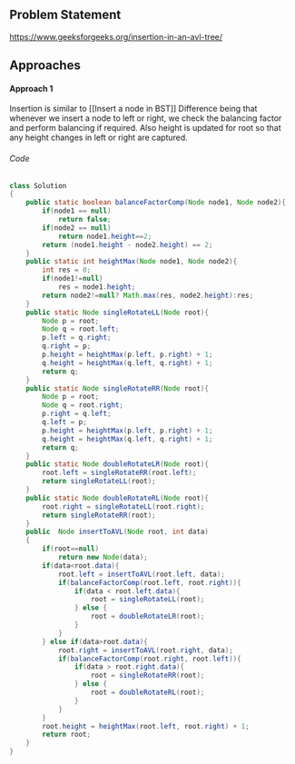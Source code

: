 ## Problem Statement
https://www.geeksforgeeks.org/insertion-in-an-avl-tree/

## Approaches
#### Approach 1
Insertion is similar to [[Insert a node in BST]]
Difference being that whenever we insert a node to left or right, we check the balancing factor and perform balancing if required.
Also height is updated for root so that any height changes in left or right are captured.

###### Code
```java
class Solution
{
    public static boolean balanceFactorComp(Node node1, Node node2){
        if(node1 == null)
            return false;
        if(node2 == null)
            return node1.height==2;
        return (node1.height - node2.height) == 2;
    }
    public static int heightMax(Node node1, Node node2){
        int res = 0;
        if(node1!=null)
            res = node1.height;
        return node2!=null? Math.max(res, node2.height):res;
    }
    public static Node singleRotateLL(Node root){
        Node p = root;
        Node q = root.left;
        p.left = q.right;
        q.right = p;
        p.height = heightMax(p.left, p.right) + 1;
        q.height = heightMax(q.left, q.right) + 1;
        return q;
    }
    public static Node singleRotateRR(Node root){
        Node p = root;
        Node q = root.right;
        p.right = q.left;
        q.left = p;
        p.height = heightMax(p.left, p.right) + 1;
        q.height = heightMax(q.left, q.right) + 1;
        return q;
    }
    public static Node doubleRotateLR(Node root){
        root.left = singleRotateRR(root.left);
        return singleRotateLL(root);
    }
    public static Node doubleRotateRL(Node root){
        root.right = singleRotateLL(root.right);
        return singleRotateRR(root);
    }
    public  Node insertToAVL(Node root, int data)
    {
        if(root==null)
            return new Node(data);
        if(data<root.data){
            root.left = insertToAVL(root.left, data);
            if(balanceFactorComp(root.left, root.right)){
                if(data < root.left.data){
                    root = singleRotateLL(root);
                } else {
                    root = doubleRotateLR(root);
                }
            }
        } else if(data>root.data){
            root.right = insertToAVL(root.right, data);
            if(balanceFactorComp(root.right, root.left)){
                if(data > root.right.data){
                    root = singleRotateRR(root);
                } else {
                    root = doubleRotateRL(root);
                }
            }
        }
        root.height = heightMax(root.left, root.right) + 1;
        return root;
    }
}    
```